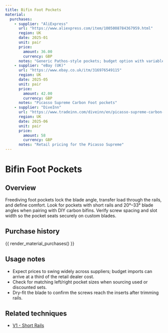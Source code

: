 ```yaml
---
title: Bifin Foot Pockets
material:
  purchases:
    - supplier: "AliExpress"
      url: "https://www.aliexpress.com/item/1005008784367959.html"
      region: UK
      date: 2025-01
      unit: pair
      price:
        amount: 36.00
        currency: GBP
      notes: "Generic Pathos-style pockets; budget option with variable shipping times"
    - supplier: "eBay (UK)"
      url: "https://www.ebay.co.uk/itm/316976549115"
      region: UK
      date: 2025-05
      unit: pair
      price:
        amount: 42.00
        currency: GBP
      notes: "Picasso Supreme Carbon Foot pockets"
    - supplier: "DiveInn"
      url: "https://www.tradeinn.com/diveinn/en/picasso-supreme-carbon-footpocket/140914934/p"
      region: UK
      date: 2025-06
      unit: pair
      price:
        amount: 58
        currency: GBP
      notes: "Retail pricing for the Picasso Supreme"
---
```

# Bifin Foot Pockets

## Overview
Freediving foot pockets lock the blade angle, transfer load through the rails, and define comfort. Look for pockets with
short rails and 20°–33° blade angles when pairing with DIY carbon bifins. Verify screw spacing and slot width so the
pocket seats securely on custom blades.

## Purchase history

{{ render_material_purchases() }}

## Usage notes
- Expect prices to swing widely across suppliers; budget imports can arrive at a third of the retail dealer cost.
- Check for matching left/right pocket sizes when sourcing used or discounted sets.
- Dry-fit the blade to confirm the screws reach the inserts after trimming rails.

## Related techniques
- [V1 - Short Rails](../techniques/choosing-bifin-footpockets/v1/short-rails.md)
